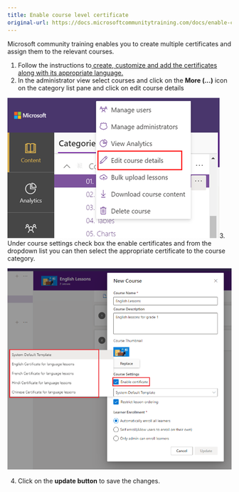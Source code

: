 ```yaml
---
title: Enable course level certificate 
original-url: https://docs.microsoftcommunitytraining.com/docs/enable-course-level-certificate
---
```

Microsoft community training enables you to create multiple certificates and assign them to the relevant courses. 

1.	Follow the instructions to[ create, customize and add the certificates along with its appropriate language. ](https://docs.microsoftcommunitytraining.com/docs/customize-the-certificate-template)
2.	In the administrator view select courses and click on the **More (...)** icon on the category list pane and click on edit course details 

![image.png](../media/image%28382%29.png)3.	Under course settings check box the enable certificates and from the dropdown list you can then select the appropriate certificate to the course category. 
 

![select certificate ](../media/select%20certificate%20.png)

4.	Click on the **update button** to save the changes. 
